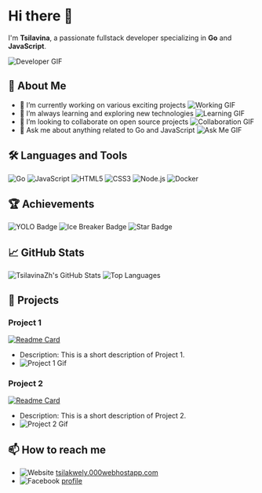 # Hi there 👋

I'm **Tsilavina**, a passionate fullstack developer specializing in **Go** and **JavaScript**.

![Developer GIF](https://media.giphy.com/media/LMt9638dO8dftAjtco/giphy.gif)

## 🚀 About Me
- 🔭 I’m currently working on various exciting projects
  ![Working GIF](https://media.giphy.com/media/RbDKaczqWovIugyJmW/giphy.gif)
- 🌱 I’m always learning and exploring new technologies
  ![Learning GIF](https://media.giphy.com/media/26tn33aiTi1jkl6H6/giphy.gif)
- 👯 I’m looking to collaborate on open source projects
  ![Collaboration GIF](https://media.giphy.com/media/12fWXvilfAsXFu/giphy.gif)
- 💬 Ask me about anything related to Go and JavaScript
  ![Ask Me GIF](https://media.giphy.com/media/l4FGwHEUCGILzK5D4/giphy.gif)

## 🛠️ Languages and Tools
![Go](https://img.shields.io/badge/Go-00ADD8?style=for-the-badge&logo=go&logoColor=white)
![JavaScript](https://img.shields.io/badge/JavaScript-F7DF1E?style=for-the-badge&logo=javascript&logoColor=black)
![HTML5](https://img.shields.io/badge/HTML5-E34F26?style=for-the-badge&logo=html5&logoColor=white)
![CSS3](https://img.shields.io/badge/CSS3-1572B6?style=for-the-badge&logo=css3&logoColor=white)
![Node.js](https://img.shields.io/badge/Node.js-339933?style=for-the-badge&logo=nodedotjs&logoColor=white)
![Docker](https://img.shields.io/badge/Docker-2496ED?style=for-the-badge&logo=docker&logoColor=white)

## 🏆 Achievements
![YOLO Badge](https://img.shields.io/badge/YOLO-Badge-F3F4F7?style=for-the-badge)
![Ice Breaker Badge](https://img.shields.io/badge/Ice%20Breaker-Badge-6A1B9A?style=for-the-badge)
![Star Badge](https://img.shields.io/badge/Star-Badge-FFD700?style=for-the-badge)

## 📈 GitHub Stats
![TsilavinaZh's GitHub Stats](https://github-readme-stats.vercel.app/api?username=TsilavinaZh&show_icons=true&theme=radical)
![Top Languages](https://github-readme-stats.vercel.app/api/top-langs/?username=TsilavinaZh&layout=compact&theme=radical)

## 🌟 Projects
### Project 1
[![Readme Card](https://github-readme-stats.vercel.app/api/pin/?username=TsilavinaZh&repo=project1&theme=radical)](https://github.com/TsilavinaZh/project1)
- Description: This is a short description of Project 1.
- ![Project 1 Gif](https://media.giphy.com/media/3oEjI6SIIHBdRxXI40/giphy.gif)

### Project 2
[![Readme Card](https://github-readme-stats.vercel.app/api/pin/?username=TsilavinaZh&repo=project2&theme=radical)](https://github.com/TsilavinaZh/project2)
- Description: This is a short description of Project 2.
- ![Project 2 Gif](https://media.giphy.com/media/xT9IgzoKnwFNmISR8I/giphy.gif)

## 📫 How to reach me
- ![Website](https://img.shields.io/badge/Website-217346?style=for-the-badge&logo=internet&logoColor=white) [tsilakwely.000webhostapp.com](https://tsilakwely.000webhostapp.com)
- ![Facebook](https://img.shields.io/badge/Facebook-4267B2?style=for-the-badge&logo=facebook&logoColor=white) [profile](https://www.facebook.com/profile.php?id=100089202754595)
